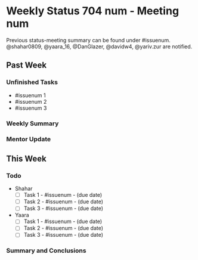 <!--
* Use this issue template to summarize Status Meetings.
* Make sure to replace all the relevant references of names and issue numbers. -->

# Weekly Status 704 num - Meeting num
<!-- Meeting metadata. Replace once and update the template. -->
Previous status-meeting summary can be found under  #issuenum.
<br>
@shahar0809, @yaara_16, @DanGlazer, @davidw4, @yariv.zur are notified.

## Past Week
### Unfinished Tasks
<!-- Reference here every issue that was mentioned in last week's todo list and isn't set to done/closed. -->
- #issuenum 1
- #issuenum 2
- #issuenum 3
### Weekly Summary
<!-- Use this space to in order to keep track of notewrthy events in your past week, either planned or unexpected. -->
### Mentor Update
<!-- Short description of this week's dialog with your mentor. -->

## This Week
### Todo
<!-- Include here all tasks, new and unfinished (but with new deadlines). -->
- Shahar
  - [ ] Task 1 - #issuenum - (due date)
  - [ ] Task 2 - #issuenum - (due date)
  - [ ] Task 3 - #issuenum - (due date)
- Yaara
  - [ ] Task 1 - #issuenum - (due date)
  - [ ] Task 2 - #issuenum - (due date)
  - [ ] Task 3 - #issuenum - (due date)

 ### Summary and Conclusions
